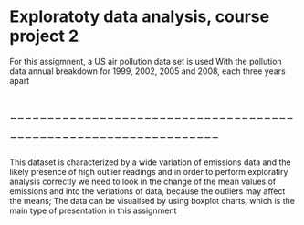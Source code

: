 # Exploratoty data analysis, course project 2 
For  this assigmnent, a US air pollution data set is used
With the pollution data annual breakdown for 1999, 2002, 2005 and 2008, each three years apart
# ------------------------------------------------------------------

This dataset is characterized by a wide variation of emissions data and the likely presence of high outlier readings 
and in order to perform exploratiry analysis correctly we need to look in the change of the mean values of emissions
and into the veriations of data, because the outliers may affect the means; 
The data can be visualised by using boxplot charts, which is the main type of presentation in this assignment 
 
